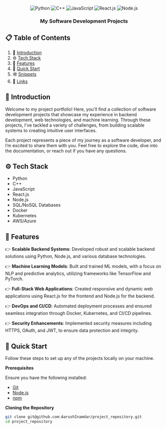 <div align="center">
  <br />
  <div>
    <img src="https://img.shields.io/badge/-Python-blue?style=for-the-badge&logoColor=white&logo=python&color=3776AB" alt="Python" />
    <img src="https://img.shields.io/badge/-C++-blue?style=for-the-badge&logoColor=white&logo=cplusplus&color=00599C" alt="C++" />
    <img src="https://img.shields.io/badge/-JavaScript-yellow?style=for-the-badge&logoColor=white&logo=javascript&color=F7DF1E" alt="JavaScript" />
    <img src="https://img.shields.io/badge/-React_JS-blue?style=for-the-badge&logoColor=white&logo=react&color=61DAFB" alt="React.js" />
    <img src="https://img.shields.io/badge/-Node_JS-green?style=for-the-badge&logoColor=white&logo=node.js&color=339933" alt="Node.js" />
  </div>

  <h3 align="center">My Software Development Projects</h3>
</div>

## 📋 Table of Contents

1. 🤖 [Introduction](#introduction)
2. ⚙️ [Tech Stack](#tech-stack)
3. 🔋 [Features](#features)
4. 🤸 [Quick Start](#quick-start)
5. 🕸️ [Snippets](#snippets)
6. 🔗 [Links](#links)

## 🤖 Introduction

Welcome to my project portfolio! Here, you'll find a collection of software development projects that showcase my experience in backend development, web technologies, and machine learning. Through these projects, I've tackled a variety of challenges, from building scalable systems to creating intuitive user interfaces.

Each project represents a piece of my journey as a software developer, and I’m excited to share them with you. Feel free to explore the code, dive into the documentation, or reach out if you have any questions.

## ⚙️ Tech Stack

- Python
- C++
- JavaScript
- React.js
- Node.js
- SQL/NoSQL Databases
- Docker
- Kubernetes
- AWS/Azure

## 🔋 Features

👉 **Scalable Backend Systems**: Developed robust and scalable backend solutions using Python, Node.js, and various database technologies.

👉 **Machine Learning Models**: Built and trained ML models, with a focus on NLP and predictive analytics, utilizing frameworks like TensorFlow and PyTorch.

👉 **Full-Stack Web Applications**: Created responsive and dynamic web applications using React.js for the frontend and Node.js for the backend.

👉 **DevOps and CI/CD**: Automated deployment processes and ensured seamless integration through Docker, Kubernetes, and CI/CD pipelines.

👉 **Security Enhancements**: Implemented security measures including HTTPS, OAuth, and JWT, to ensure data protection and integrity.

## 🤸 Quick Start

Follow these steps to set up any of the projects locally on your machine.

**Prerequisites**

Ensure you have the following installed:

- [Git](https://git-scm.com/)
- [Node.js](https://nodejs.org/en)
- [npm](https://www.npmjs.com/)

**Cloning the Repository**

```bash
git clone git@github.com:AarushInamdar/project_repository.git
cd project_repository
